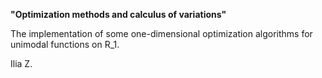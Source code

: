 <b>"Optimization methods and calculus of variations"</b>

The implementation of some one-dimensional optimization algorithms for unimodal functions on R_1.

Ilia Z.
